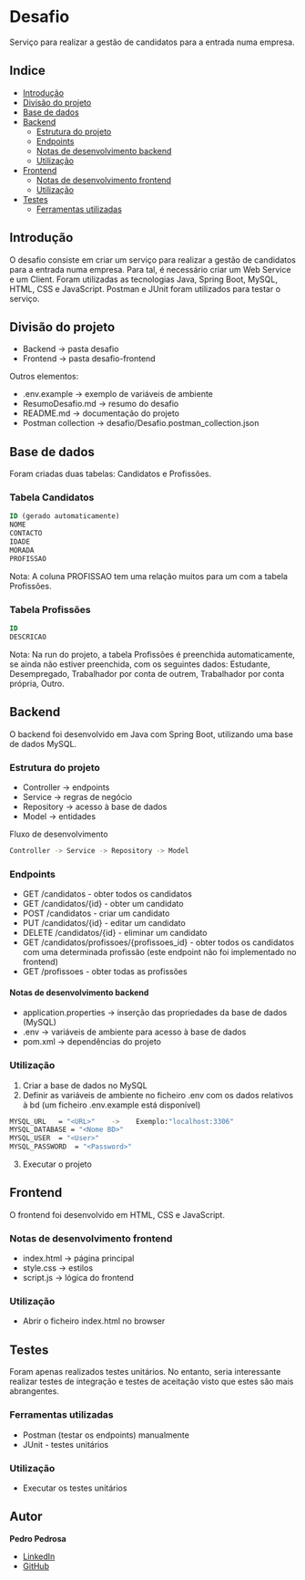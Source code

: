 # Desafio

Serviço para realizar a gestão de candidatos para a entrada numa empresa.

## Indice

- [Introdução](#introdução)
- [Divisão do projeto](#divisão-do-projeto)
- [Base de dados](#base-de-dados)
- [Backend](#backend)
  - [Estrutura do projeto](#estrutura-do-projeto)
  - [Endpoints](#endpoints)
  - [Notas de desenvolvimento backend](#notas-de-desenvolvimento-backend)
  - [Utilização](#utilização)
- [Frontend](#frontend)
  - [Notas de desenvolvimento frontend](#notas-de-desenvolvimento-frontend)
  - [Utilização](#utilização)
- [Testes](#testes)
  - [Ferramentas utilizadas](#ferramentas-utilizadas)

## Introdução

O desafio consiste em criar um serviço para realizar a gestão de candidatos para a entrada numa empresa.
Para tal, é necessário criar um Web Service e um Client.
Foram utilizadas as tecnologias Java, Spring Boot, MySQL, HTML, CSS e JavaScript.
Postman e JUnit foram utilizados para testar o serviço.

## Divisão do projeto

- Backend -> pasta desafio
- Frontend -> pasta desafio-frontend

Outros elementos:

- .env.example -> exemplo de variáveis de ambiente
- ResumoDesafio.md -> resumo do desafio
- README.md -> documentação do projeto
- Postman collection -> desafio/Desafio.postman_collection.json

## Base de dados

Foram criadas duas tabelas: Candidatos e Profissões.

### Tabela Candidatos

```sql
ID (gerado automaticamente)
NOME
CONTACTO
IDADE
MORADA
PROFISSAO
```

Nota: A coluna PROFISSAO tem uma relação muitos para um com a tabela Profissões.

### Tabela Profissões

```sql
ID
DESCRICAO 
```

Nota: Na run do projeto, a tabela Profissões é preenchida automaticamente, se ainda não estiver preenchida, com os seguintes dados: Estudante, Desempregado, Trabalhador por conta de outrem, Trabalhador por conta própria, Outro.

## Backend

O backend foi desenvolvido em Java com Spring Boot, utilizando uma base de dados MySQL.

### Estrutura do projeto

- Controller -> endpoints
- Service -> regras de negócio
- Repository -> acesso à base de dados
- Model -> entidades

Fluxo de desenvolvimento

```bash
Controller -> Service -> Repository -> Model
```

### Endpoints

- GET /candidatos - obter todos os candidatos
- GET /candidatos/{id} - obter um candidato
- POST /candidatos - criar um candidato
- PUT /candidatos/{id} - editar um candidato
- DELETE /candidatos/{id} - eliminar um candidato
- GET /candidatos/profissoes/{profissoes_id} - obter todos os candidatos com uma determinada profissão (este endpoint não foi implementado no frontend)
- GET /profissoes - obter todas as profissões

#### Notas de desenvolvimento backend

- application.properties -> inserção das propriedades da base de dados (MySQL)
- .env -> variáveis de ambiente para acesso à base de dados
- pom.xml -> dependências do projeto

### Utilização

1. Criar a base de dados no MySQL
2. Definir as variáveis de ambiente no ficheiro .env com os dados relativos à bd (um ficheiro .env.example está disponível)

```bash
MYSQL_URL   = "<URL>"    ->    Exemplo:"localhost:3306"
MYSQL_DATABASE = "<Nome BD>"
MYSQL_USER  = "<User>"
MYSQL_PASSWORD  = "<Password>"
```

3. Executar o projeto

## Frontend

O frontend foi desenvolvido em HTML, CSS e JavaScript.

### Notas de desenvolvimento frontend

- index.html -> página principal
- style.css -> estilos
- script.js -> lógica do frontend

### Utilização

- Abrir o ficheiro index.html no browser

## Testes

Foram apenas realizados testes unitários. No entanto, seria interessante realizar testes de integração e testes de aceitação visto que estes são mais abrangentes.

### Ferramentas utilizadas

- Postman (testar os endpoints) manualmente
- JUnit - testes unitários

### Utilização

- Executar os testes unitários

## Autor

**Pedro Pedrosa**

- [LinkedIn](https://www.linkedin.com/in/pedro-pedrosa-492537126/)
- [GitHub](https://github.com/pmspedrosa)